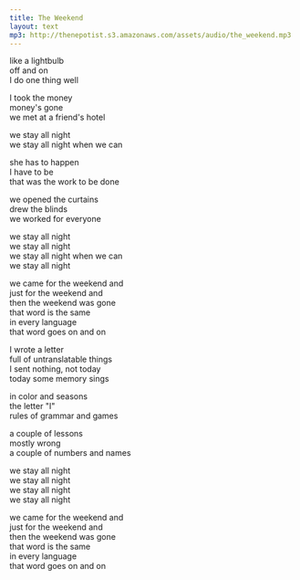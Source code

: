 ```yaml
---
title: The Weekend
layout: text
mp3: http://thenepotist.s3.amazonaws.com/assets/audio/the_weekend.mp3
---
```


like a lightbulb  
off and on  
I do one thing well

I took the money  
money's gone  
we met at a friend's hotel

we stay all night  
we stay all night when we can

she has to happen  
I have to be  
that was the work to be done

we opened the curtains  
drew the blinds  
we worked for everyone

we stay all night  
we stay all night  
we stay all night when we can  
we stay all night

we came for the weekend and  
just for the weekend and  
then the weekend was gone  
that word is the same  
in every language  
that word goes on and on

I wrote a letter  
full of untranslatable things  
I sent nothing, not today  
today some memory sings

in color and seasons  
the letter "I"  
rules of grammar and games

a couple of lessons  
mostly wrong  
a couple of numbers and names

we stay all night  
we stay all night  
we stay all night  
we stay all night

we came for the weekend and  
just for the weekend and  
then the weekend was gone  
that word is the same  
in every language  
that word goes on and on
